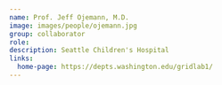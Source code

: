 ```yaml
---
name: Prof. Jeff Ojemann, M.D.
image: images/people/ojemann.jpg
group: collaborator
role:
description: Seattle Children's Hospital
links:
  home-page: https://depts.washington.edu/gridlab1/
---
```

